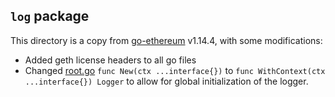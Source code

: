 ## `log` package

This directory is a copy from  [go-ethereum](https://github.com/ethereum/go-ethereum/tree/v1.14.4) v1.14.4, with some modifications:
- Added geth license headers to all go files
- Changed [root.go](./root.go) `func New(ctx ...interface{})` to `func WithContext(ctx ...interface{}) Logger` to allow for global initialization of the logger.
